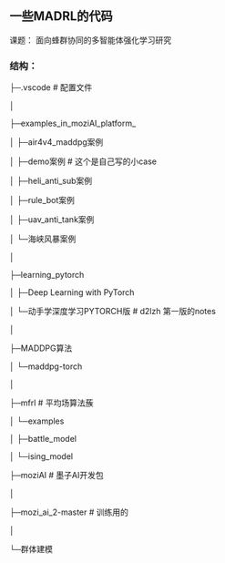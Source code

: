 ## 一些MADRL的代码

课题： 面向蜂群协同的多智能体强化学习研究

### 结构：

├─.vscode # 配置文件

│

├─examples_in_moziAI_platform_

│  ├─air4v4_maddpg案例

│  ├─demo案例 # 这个是自己写的小case

│  ├─heli_anti_sub案例

│  ├─rule_bot案例

│  ├─uav_anti_tank案例

│  └─海峡风暴案例

│

├─learning_pytorch

│  ├─Deep Learning with PyTorch

│  └─动手学深度学习PYTORCH版 # d2lzh 第一版的notes

│

├─MADDPG算法

│  └─maddpg-torch

│

├─mfrl # 平均场算法蔟

│  └─examples

│      ├─battle_model

│      └─ising_model

├─moziAI # 墨子AI开发包

│

├─mozi_ai_2-master # 训练用的

│

└─群体建模

